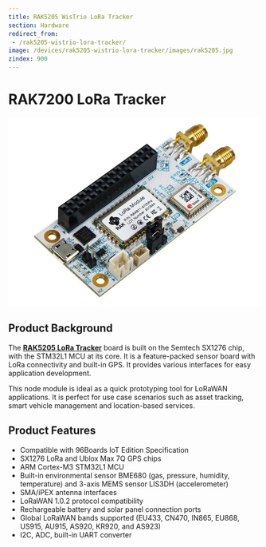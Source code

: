 ```yaml
---
title: RAK5205 WisTrio LoRa Tracker
section: Hardware
redirect_from:
 - /rak5205-wistrio-lora-tracker/
image: /devices/rak5205-wistrio-lora-tracker/images/rak5205.jpg
zindex: 900
---
```

# RAK7200 LoRa Tracker

![Figure 1: RAK5205 WisTrio LoRa Tracker](images/rak5205.jpg)

## Product Background

The [**RAK5205 LoRa Tracker**](https://store.rakwireless.com/products/rak5205-lora-tracker) board is built on the Semtech SX1276 chip, with the STM32L1 MCU at its core. It is a feature-packed sensor board with LoRa connectivity and built-in GPS. It provides various interfaces for easy application development.

This node module is ideal as a quick prototyping tool for LoRaWAN applications. It is perfect for use case scenarios such as asset tracking, smart vehicle management and location-based services.

## Product Features
* Compatible with 96Boards IoT Edition Specification
* SX1276 LoRa and Ublox Max 7Q GPS chips
* ARM Cortex-M3 STM32L1 MCU
* Built-in environmental sensor BME680 (gas, pressure, humidity, temperature) and 3-axis MEMS sensor LIS3DH (accelerometer)
* SMA/iPEX antenna interfaces
* LoRaWAN 1.0.2 protocol compatibility
* Rechargeable battery and solar panel connection ports
* Global LoRaWAN bands supported (EU433, CN470, IN865, EU868, US915, AU915, AS920, KR920, and AS923)
* I2C, ADC, built-in UART converter
